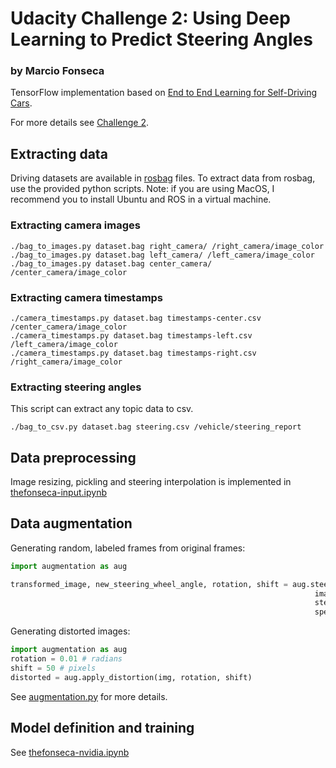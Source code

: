 # Udacity Challenge 2: Using Deep Learning to Predict Steering Angles 
### by Marcio Fonseca

TensorFlow implementation based on [End to End Learning for Self-Driving Cars](https://arxiv.org/abs/1604.07316).

For more details see [Challenge 2](https://medium.com/udacity/challenge-2-using-deep-learning-to-predict-steering-angles-f42004a36ff3#.32gnncto4).

## Extracting data

Driving datasets are available in [rosbag](http://wiki.ros.org/rosbag) files. To extract data from rosbag, use the provided python scripts. Note: if you are using MacOS, I recommend you to install Ubuntu and ROS in a virtual machine.

### Extracting camera images

```
./bag_to_images.py dataset.bag right_camera/ /right_camera/image_color
./bag_to_images.py dataset.bag left_camera/ /left_camera/image_color
./bag_to_images.py dataset.bag center_camera/ /center_camera/image_color
```

### Extracting camera timestamps

```
./camera_timestamps.py dataset.bag timestamps-center.csv /center_camera/image_color
./camera_timestamps.py dataset.bag timestamps-left.csv /left_camera/image_color
./camera_timestamps.py dataset.bag timestamps-right.csv /right_camera/image_color
```

### Extracting steering angles

This script can extract any topic data to csv.

```
./bag_to_csv.py dataset.bag steering.csv /vehicle/steering_report
```

## Data preprocessing

Image resizing, pickling and steering interpolation is implemented in [thefonseca-input.ipynb](https://github.com/wfs/ai-world-car-team-c2/blob/master/thefonseca/thefonseca-input.ipynb)

## Data augmentation

Generating random, labeled frames from original frames:
```python
import augmentation as aug

transformed_image, new_steering_wheel_angle, rotation, shift = aug.steer_back_distortion(
                                                                    image, 
                                                                    steering_wheel_angle, 
                                                                    speed)
```

Generating distorted images:
```python
import augmentation as aug
rotation = 0.01 # radians
shift = 50 # pixels
distorted = aug.apply_distortion(img, rotation, shift)
```

See [augmentation.py](https://github.com/wfs/ai-world-car-team-c2/blob/master/thefonseca/augmentation.py) for more details.

## Model definition and training

See [thefonseca-nvidia.ipynb](https://github.com/wfs/ai-world-car-team-c2/blob/master/thefonseca/thefonseca-nvidia.ipynb)

